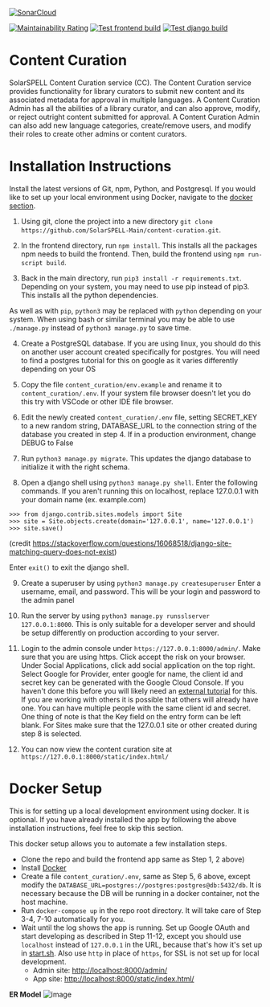 [![SonarCloud](https://sonarcloud.io/images/project_badges/sonarcloud-white.svg)](https://sonarcloud.io/dashboard?id=SolarSPELL-Main_content-curation)

[![Maintainability Rating](https://sonarcloud.io/api/project_badges/measure?project=SolarSPELL-Main_content-curation&metric=sqale_rating)](https://sonarcloud.io/dashboard?id=SolarSPELL-Main_content-curation)
[![Test frontend build](https://github.com/SolarSPELL-Main/content-curation/actions/workflows/frontend_build.yml/badge.svg)](https://github.com/SolarSPELL-Main/content-curation/actions/workflows/frontend_build.yml)
[![Test django build](https://github.com/SolarSPELL-Main/content-curation/actions/workflows/django_build.yml/badge.svg)](https://github.com/SolarSPELL-Main/content-curation/actions/workflows/django_build.yml)

# Content Curation

SolarSPELL Content Curation service (CC). The Content Curation service provides functionality for library curators to submit new content and its associated metadata for approval in multiple languages. A Content Curation Admin has all the abilities of a library  curator, and can also approve, modify, or reject outright content submitted for approval. A Content Curation Admin can also add new language categories, create/remove users, and modify their roles to create other admins or content curators.

# Installation Instructions

Install the latest versions of Git, npm, Python, and Postgresql. If you would like to set up your local environment using Docker, navigate to the [docker section](#docker-setup).

1. Using git, clone the project into a new directory `git clone https://github.com/SolarSPELL-Main/content-curation.git`.

2. In the frontend directory, run `npm install`. This installs all the packages npm needs to build the frontend. Then, build the frontend using `npm run-script build`.

3. Back in the main directory, run `pip3 install -r requirements.txt`. Depending on your system, you may need to use pip instead of pip3. This installs all the python dependencies.

As well as with `pip`, `python3` may be replaced with `python` depending on your system. When using bash or similar terminal you may be able to use `./manage.py` instead of `python3 manage.py` to save time.

4. Create a PostgreSQL database. If you are using linux, you should do this on another user account created specifically for postgres. You will need to find a postgres tutorial for this on google as it varies differently depending on your OS

5. Copy the file `content_curation/env.example` and rename it to `content_curation/.env`. If your system file browser doesn't let you do this try with VSCode or other IDE file browser.

6. Edit the newly created `content_curation/.env` file, setting SECRET_KEY to a new random string, DATABASE_URL to the connection string of the database you created in step 4. If in a production environment, change DEBUG to False

7. Run `python3 manage.py migrate`. This updates the django database to initialize it with the right schema.

8. Open a django shell using `python3 manage.py shell`. Enter the following commands. If you aren't running this on localhost, replace 127.0.0.1 with your domain name (ex. example.com)

```
>>> from django.contrib.sites.models import Site
>>> site = Site.objects.create(domain='127.0.0.1', name='127.0.0.1')
>>> site.save()
```

(credit https://stackoverflow.com/questions/16068518/django-site-matching-query-does-not-exist)

Enter `exit()` to exit the django shell.

9. Create a superuser by using `python3 manage.py createsuperuser` Enter a username, email, and password. This will be your login and password to the admin panel

10. Run the server by using `python3 manage.py runsslserver 127.0.0.1:8000`. This is only suitable for a developer server and should be setup differently on production according to your server.

11. Login to the admin console under `https://127.0.0.1:8000/admin/`. Make sure that you are using https. Click accept the risk on your browser. Under Social Applications, click add social application on the top right. Select Google for Provider, enter google for name, the client id and secret key can be generated with the Google Cloud Console. If you haven't done this before you will likely need an [external tutorial](https://dev.to/mdrhmn/django-google-authentication-using-django-allauth-18f8) for this. If you are working with others it is possible that others will already have one. You can have multiple people with the same client id and secret. One thing of note is that the Key field on the entry form can be left blank. For Sites make sure that the 127.0.0.1 site or other created during step 8 is selected.

12. You can now view the content curation site at `https://127.0.0.1:8000/static/index.html/`

# Docker Setup
This is for setting up a local development environment using docker. It is optional. If you have already installed the app by following the above installation instructions, feel free to skip this section.

This docker setup allows you to automate a few installation steps.
- Clone the repo and build the frontend app same as Step 1, 2 above)
- Install [Docker](https://docs.docker.com/get-docker/)
- Create a file `content_curation/.env`, same as Step 5, 6 above, except modify the `DATABASE_URL=postgres://postgres:postgres@db:5432/db`. It is necessary because the DB will be running in a docker container, not the host machine.
- Run `docker-compose up` in the repo root directory. It will take care of Step 3-4, 7-10 automatically for you.
- Wait until the log shows the app is running. Set up Google OAuth and start developing as described in Step 11-12, except you should use `localhost` instead of `127.0.0.1` in the URL, because that's how it's set up in [start.sh](start.sh). Also use `http` in place of `https`, for SSL is not set up for local development.
    - Admin site: [http://localhost:8000/admin/](http://localhost:8000/admin/)
    - App site: [http://localhost:8000/static/index.html/](http://localhost:8000/static/index.html/)

**ER Model**
![image](https://user-images.githubusercontent.com/65974841/145308475-fd9fa50a-021e-40f3-af7c-4be6cbb70097.png)
